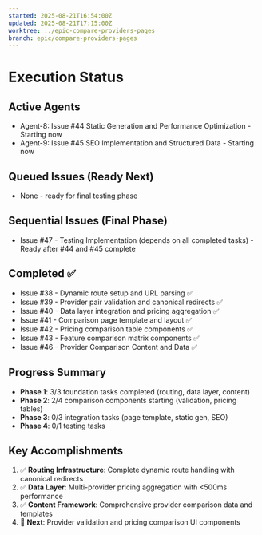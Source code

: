 ```yaml
---
started: 2025-08-21T16:54:00Z
updated: 2025-08-21T17:15:00Z
worktree: ../epic-compare-providers-pages
branch: epic/compare-providers-pages
---
```


# Execution Status

## Active Agents
- Agent-8: Issue #44 Static Generation and Performance Optimization - Starting now
- Agent-9: Issue #45 SEO Implementation and Structured Data - Starting now

## Queued Issues (Ready Next)
- None - ready for final testing phase

## Sequential Issues (Final Phase)
- Issue #47 - Testing Implementation (depends on all completed tasks) - Ready after #44 and #45 complete

## Completed ✅
- Issue #38 - Dynamic route setup and URL parsing ✅
- Issue #39 - Provider pair validation and canonical redirects ✅
- Issue #40 - Data layer integration and pricing aggregation ✅  
- Issue #41 - Comparison page template and layout ✅
- Issue #42 - Pricing comparison table components ✅
- Issue #43 - Feature comparison matrix components ✅
- Issue #46 - Provider Comparison Content and Data ✅

## Progress Summary
- **Phase 1**: 3/3 foundation tasks completed (routing, data layer, content)
- **Phase 2**: 2/4 comparison components starting (validation, pricing tables)
- **Phase 3**: 0/3 integration tasks (page template, static gen, SEO)
- **Phase 4**: 0/1 testing tasks

## Key Accomplishments
1. ✅ **Routing Infrastructure**: Complete dynamic route handling with canonical redirects
2. ✅ **Data Layer**: Multi-provider pricing aggregation with <500ms performance
3. ✅ **Content Framework**: Comprehensive provider comparison data and templates
4. 🚀 **Next**: Provider validation and pricing comparison UI components